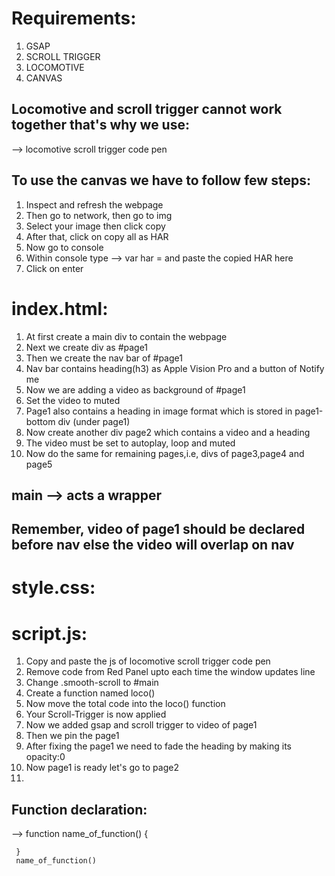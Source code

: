 # Requirements:
1) GSAP
2) SCROLL TRIGGER
3) LOCOMOTIVE
4) CANVAS

## Locomotive and scroll trigger cannot work together that's why we use:
 -->   locomotive scroll trigger code pen

## To use the canvas we have to follow few steps: 
1) Inspect and refresh the webpage
2) Then go to network, then go to img
3) Select your image then click copy
4) After that, click on copy all as HAR
5) Now go to console
6) Within console type --> var har = and paste the copied HAR here
7) Click on enter

# index.html:
1) At first create a main div to contain the webpage
2) Next we create div as #page1
3) Then we create the nav bar of #page1
4) Nav bar contains heading(h3) as Apple Vision Pro and a button of Notify me
5) Now we are adding a video as background of #page1
6) Set the video to muted
7) Page1 also contains a heading in image format which is stored in page1-bottom div (under page1)
8) Now create another div page2 which contains a video and a heading
9) The video must be set to autoplay, loop and muted
10) Now do the same for remaining pages,i.e, divs of page3,page4 and page5

## main --> acts a  wrapper
## Remember, video of page1 should be declared before nav else the video will overlap on nav

# style.css:


# script.js:
1) Copy and paste the js of locomotive scroll trigger code pen
2) Remove code from Red Panel upto each time the window updates line
3) Change .smooth-scroll to #main
4) Create a function named loco()
5) Now move the total code into the loco() function
6) Your Scroll-Trigger is now applied
7) Now we added gsap and scroll trigger to video of page1
8) Then we pin the page1
9) After fixing the page1 we need to fade the heading by making its opacity:0
10) Now page1 is ready let's go to page2
11) 

## Function declaration:
 --> function name_of_function()
     {

     }
     name_of_function()